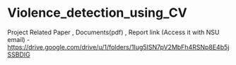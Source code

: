 # Violence_detection_using_CV
Project Related Paper , Documents(pdf) , Report link (Access it with NSU email) - https://drive.google.com/drive/u/1/folders/1Iug5ISN7pV2MbFh4RSNp8E4b5jSSBDIG
